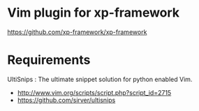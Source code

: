 # Vim plugin for xp-framework

https://github.com/xp-framework/xp-framework

# Requirements

UltiSnips : The ultimate snippet solution for python enabled Vim.

* http://www.vim.org/scripts/script.php?script_id=2715
* https://github.com/sirver/ultisnips

